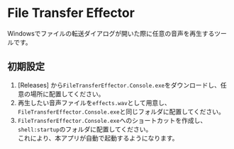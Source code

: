 # File Transfer Effector
Windowsでファイルの転送ダイアログが開いた際に任意の音声を再生するツールです。

## 初期設定

1. [Releases] から`FileTransferEffector.Console.exe`をダウンロードし、任意の場所に配置してください。
2. 再生したい音声ファイルを`effects.wav`として用意し、`FileTransferEffector.Console.exe`と同じフォルダに配置してください。
3. `FileTransferEffector.Console.exe`へのショートカットを作成し、`shell:startup`のフォルダに配置してください。  
	これにより、本アプリが自動で起動するようになります。
